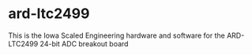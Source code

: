 # ard-ltc2499
This is the Iowa Scaled Engineering hardware and software for the ARD-LTC2499 24-bit ADC breakout board

